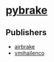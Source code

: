 # [pybrake](https://pypi.org/project/pybrake)



## Publishers
- [airbrake](https://pypi.org/user/airbrake)
- [vmihailenco](https://pypi.org/user/vmihailenco)

